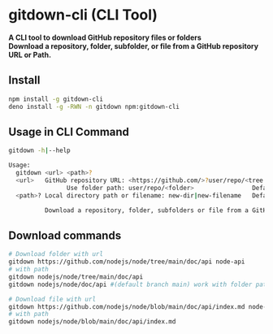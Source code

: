 # gitdown-cli (CLI Tool)

**A CLI tool to download GitHub repository files or folders**\
**Download a repository, folder, subfolder, or file from a GitHub repository URL or Path.**


## Install

```bash
npm install -g gitdown-cli
deno install -g -RWN -n gitdown npm:gitdown-cli
```


## Usage in CLI Command

```bash
gitdown -h|--help

Usage:
  gitdown <url> <path>?
  <url>   GitHub repository URL: <https://github.com/>?user/repo/<tree|blob>/branch/path/<folder|file>
                Use folder path: user/repo/<folder>                Default branch: main
  <path>? Local directory path or filename: new-dir|new-filename   Default path: cwd+urlPath

          Download a repository, folder, subfolders or file from a GitHub repository URL or Path.
```

## Download commands
```bash
# Download folder with url
gitdown https://github.com/nodejs/node/tree/main/doc/api node-api
# with path
gitdown nodejs/node/tree/main/doc/api
gitdown nodejs/node/doc/api #(default branch main) work with folder path

# Download file with url
gitdown https://github.com/nodejs/node/blob/main/doc/api/index.md node-api.md
# with path
gitdown nodejs/node/blob/main/doc/api/index.md
```

